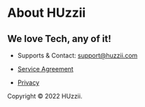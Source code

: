 
# About HUzzii

## We love Tech, any of it!

* Supports & Contact: [support@huzzii.com](mailto:support@huzzii.com)

* [Service Agreement](/service)

* [Privacy](/privacy)

Copyright © 2022 HUzzii.
